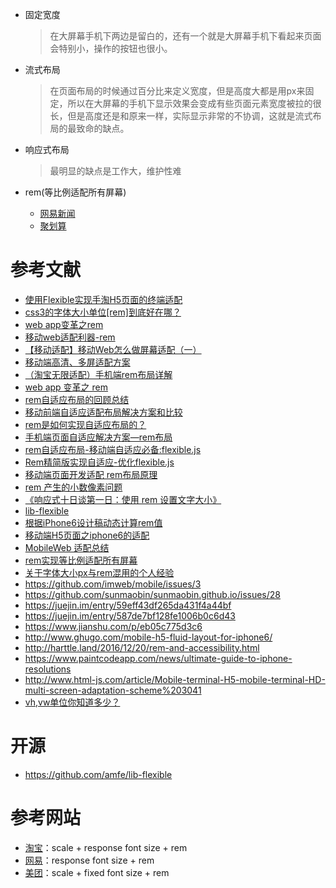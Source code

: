 - 固定宽度

    > 在大屏幕手机下两边是留白的，还有一个就是大屏幕手机下看起来页面会特别小，操作的按钮也很小。

- 流式布局

    > 在页面布局的时候通过百分比来定义宽度，但是高度大都是用px来固定，所以在大屏幕的手机下显示效果会变成有些页面元素宽度被拉的很长，但是高度还是和原来一样，实际显示非常的不协调，这就是流式布局的最致命的缺点。

- 响应式布局

    > 最明显的缺点是工作大，维护性难

- rem(等比例适配所有屏幕)

    - [网易新闻](http://3g.163.com/touch/news/subchannel/all?version=v_standard)
    - [聚划算](https://jhs.m.taobao.com/m/index.htm#!all)

# 参考文献
- [使用Flexible实现手淘H5页面的终端适配](https://github.com/amfe/article/issues/17)
- [css3的字体大小单位[rem]到底好在哪？](https://www.zhihu.com/question/21504656)
- [web app变革之rem](https://www.520ued.com/article/rem)
- [移动web适配利器-rem](http://www.alloyteam.com/2016/03/mobile-web-adaptation-tool-rem/)
- [【移动适配】移动Web怎么做屏幕适配（一）](https://segmentfault.com/a/1190000004524243)
- [移动端高清、多屏适配方案](http://www.aliued.com)
- [（淘宝无限适配）手机端rem布局详解](http://www.cnblogs.com/well-nice/p/5509589.html)
- [web app 变革之 rem](https://isux.tencent.com/web-app-rem.html)
- [rem自适应布局的回顾总结](http://caibaojian.com/rem-responsive-2.html)
- [移动前端自适应适配布局解决方案和比较](移动前端自适应适配布局解决方案和比较)
- [rem是如何实现自适应布局的？](http://caibaojian.com/web-app-rem.html)
- [手机端页面自适应解决方案—rem布局](http://caibaojian.com/rem-responsive.html)
- [rem自适应布局-移动端自适应必备:flexible.js](http://caibaojian.com/flexible-js.html)
- [Rem精简版实现自适应-优化flexible.js](http://caibaojian.com/simple-flexible.html)
- [移动端页面开发适配 rem布局原理](https://segmentfault.com/a/1190000007526917)
- [rem 产生的小数像素问题](http://taobaofed.org/blog/2015/11/04/mobile-rem-problem/)
- [《响应式十日谈第一日：使用 rem 设置文字大小》](http://ued.taobao.org/blog/2013/05/rem-font-size/)
- [lib-flexible](https://github.com/amfe/lib-flexible)
- [根据iPhone6设计稿动态计算rem值](http://blog.csdn.net/yisuowushinian/article/details/50204085)
- [移动端H5页面之iphone6的适配](http://www.ghugo.com/mobile-h5-fluid-layout-for-iphone6/)
- [MobileWeb 适配总结](https://www.w3ctech.com/topic/979)
- [rem实现等比例适配所有屏幕](https://segmentfault.com/a/1190000005073196)
- [关于字体大小px与rem混用的个人经验](https://segmentfault.com/a/1190000005131715)
- https://github.com/imweb/mobile/issues/3
- https://github.com/sunmaobin/sunmaobin.github.io/issues/28
- https://juejin.im/entry/59eff43df265da431f4a44bf
- https://juejin.im/entry/587de7bf128fe1006b0c6d43
- https://www.jianshu.com/p/eb05c775d3c6
- http://www.ghugo.com/mobile-h5-fluid-layout-for-iphone6/
- http://harttle.land/2016/12/20/rem-and-accessibility.html
- https://www.paintcodeapp.com/news/ultimate-guide-to-iphone-resolutions
- http://www.html-js.com/article/Mobile-terminal-H5-mobile-terminal-HD-multi-screen-adaptation-scheme%203041
- [vh,vw单位你知道多少？](https://juejin.im/entry/59b00e46f265da2491513bcc)

# 开源

- https://github.com/amfe/lib-flexible

# 参考网站
- [淘宝](https://m.taobao.com)：scale + response font size + rem
- [网易](http://3g.163.com)：response font size + rem
- [美团](http://i.meituan.com)：scale + fixed font size + rem
